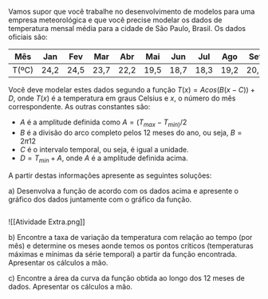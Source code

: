Vamos supor que você trabalhe no desenvolvimento de modelos para uma empresa meteorológica e que você precise modelar os dados de temperatura mensal média para a cidade de São Paulo, Brasil. Os dados oficiais são:

| Mês   | Jan  | Fev  | Mar  | Abr  | Mai  | Jun  | Jul  | Ago  | Set  | Out  | Nov  | Dez  |
| ----- | ---- | ---- | ---- | ---- | ---- | ---- | ---- | ---- | ---- | ---- | ---- | ---- |
| T(ºC) | 24,2 | 24,5 | 23,7 | 22,2 | 19,5 | 18,7 | 18,3 | 19,2 | 20,3 | 21,6 | 22,1 | 23,6 |

Você deve modelar estes dados segundo a função $T(x) = Acos⁡(B(x−C)) + D$, onde $T(x)$ é a temperatura em graus Celsius e $x$, o número do mês correspondente. As outras constantes são:

- $A$ é a amplitude definida como $A = (T_{max}−T_{min)} / 2$
- $B$ é a divisão do arco completo pelos 12 meses do ano, ou seja, $B = 2 π 12$
- $C$ é o intervalo temporal, ou seja, é igual a unidade.
- $D = T_{min} + A$, onde $A$ é a amplitude definida acima.

A partir destas informações apresente as seguintes soluções:

a) Desenvolva a função de acordo com os dados acima e apresente o gráfico dos dados juntamente com o gráfico da função.

```python
```

![[Atividade Extra.png]]















b) Encontre a taxa de variação da temperatura com relação ao tempo (por mês) e determine os meses aonde temos os pontos críticos (temperaturas máximas e mínimas da série temporal) a partir da função encontrada. Apresentar os cálculos a mão. 

c) Encontre a área da curva da função obtida ao longo dos 12 meses de dados. Apresentar os cálculos a mão. 

